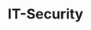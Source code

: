 ---
title: IT-Security
menu:
  sidebar:
    name: IT-Security
    identifier: security
    weight: 300
---